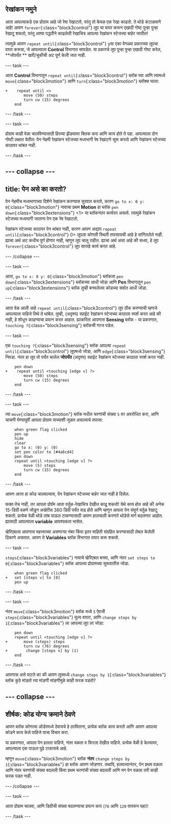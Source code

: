 ## रेखांकन नमुने

आता आपल्याकडे एक प्रोग्राम आहे जो रेषा रेखाटतो, परंतु तो केवळ एक रेखा काढतो. ते थोडे कंटाळवाणे आहे! आपण `forever`{:class="block3control"} लूप चा वापर करून एखादी गोष्ट पुन्हा पुन्हा रेखाटू शकतो, परंतु अश्या पद्धतीने काढलेली रेखाचित्र आपल्या रेखांकन स्टेजच्या बाहेर जातील!

त्यामुळे आपण `repeat until`{:class="block3control"} yया एका वेगळ्या प्रकारच्या लूपचा वापर करूया, जे आपल्याला **Control** विभागात सापडेल. या प्रकारचे लूप पुन्हा पुन्हा एखादी गोष्ट करेल, **जोपर्यंत ** खरी/चुकीची अट पूर्ण केली जात नाही.

\--- task \---

आता **Control** विभागातून `repeat until`{:class="block3control"} ब्लॉक घ्या आणि त्यामध्ये `move`{:class="block3motion"} आणि `turn`{:class="block3motion"} ब्लॉक्स घाला:

```blocks3
+    repeat until <> 
        move (50) steps
        turn cw (15) degrees
    end
```

\--- /task \---

\--- task \---

प्रोग्राम काही वेळा चालविण्यासाठी हिरव्या झेंड्यावर क्लिक करा आणि काय होते ते पहा. आपल्याला दोन गोष्टी लक्षात येतील: पेन नेहमी रेखांकन स्टेजच्या मध्यभागी रेष रेखाटणे सुरू करतो आणि रेखांकन स्टेजच्या काठावर थांबत नाही.

\--- /task \---

## \--- collapse \---

## title: पेन असे का करतो?

पेन नेहमीच मध्यभागाच्या दिशेने रेखांकन करण्यास सुरवात करतो, कारण `go to x: 0 y: 0`{:class="block3motion"} नावाचा प्रथम **Motion** हा ब्लॉक `pen down`{:class="block3extensions"} <1> या ब्लॉकनंतर कार्यरत असतो. त्यामुळे रेखांकन स्टेजच्या मध्यभागी जाताना पेन एक रेष रेखाटतो.

रेखांकन स्टेजच्या काठावर पेन थांबत नाही, कारण आपण अद्याप `repeat until`{:class="block3control"} 0> लूपला कोणती स्थिती तपासायची आहे हे सांगितलेले नाही. ह्याचा अर्थ अट कधीच पूर्ण होणार नाही, म्हणून लूप चालू राहील. ह्याचा अर्थ असा आहे की सध्या, हे लूप `forever`{:class="block3control"} लूप सारखे कार्य करत आहे.

\--- /collapse \---

\--- task \---

आता, `go to x: 0 y: 0`{:class="block3motion"} ब्लॉकला `pen down`{:class="block3extensions"} ब्लॉकच्या आधी जोडा आणि **Pen** विभागातून `pen up`{:class="block3extensions"} ब्लॉक तुम्ही बनवलेल्या कोडच्या सर्वात आधी जोडा.

\--- /task \---

आता वेळ आली आहे `repeat until`{:class="block3control"} लूप ठीक करण्याची म्हणजे आपल्याला पाहिजे तिथे ते थांबेल. तुम्ही, (अदृश्य) स्प्राईट रेखांकन स्टेजच्या काठाला स्पर्श करत आहे की नाही, हे शोधून काढण्याचा प्रयत्न करत आहात. ह्याकरिता आपणास **Sensing** ब्लॉक - या प्रकरणात, `touching ?`{:class="block3sensing"} ब्लॉकची गरज पडेल.

\--- task \---

एक `touching ?`{:class="block3sensing"} ब्लॉक आपल्या `repeat until`{:class="block3control"} लूपमध्ये जोडा, आणि `edge`{:class="block3sensing"} निवडा. नंतर हा लूप तो पर्यंत चालेल **जोपर्यंत** (अदृश्य) स्प्राईट रेखांकन स्टेजच्या काठाला स्पर्श करत नाही.

```blocks3
    pen down
+    repeat until <touching [edge v] ?> 
        move (50) steps
        turn cw (15) degrees
    end
```

\--- /task \---

\--- task \---

त्या `move`{:class="block3motion"} ब्लॉक मधील चरणांची संख्या `5` वर अवरोधित करा, आणि चाचणी घेण्यापूर्वी आपला प्रोग्राम याच्याशी जुळत असल्याचे तपासा:

```blocks3
    when green flag clicked
    pen up
    hide
    clear
    go to x: (0) y: (0)
    set pen color to [#4a6cd4]
    pen down
    repeat until <touching [edge v] ?> 
        move (5) steps
        turn cw (15) degrees
    end
```

\--- /task \---

आपण आत्ता हा कोड चालवल्यास, पेन रेखांकन स्टेजच्या बाहेर जात नाही हे दिसेल.

फक्त तेच नाही, तर आपला प्रोग्रॅम आता वर्तुळ-रेखाचित्र देखील काढू शकतो! येथे काय होत आहे की अनेक 15-डिग्री वळणे जोडून अखेरीस 360 डिग्री पर्यंत वाढ होते आणि म्हणून आपला पेन संपूर्ण वर्तुळ रेखाटू शकतो. प्रत्येक वेळी थोडे लांब पाऊल टाकण्यासाठी आपण हालचाली करणारे थोडेसे मार्ग बदलणार आहोत. ह्यासाठी आपल्याला **variable** आवश्यकता भासेल.

व्हेरिएबल्स आपणास महत्त्वाच्या असणार्‍या नंबर किंवा इतर माहिती संग्रहित करण्यासाठी लेबल केलेली ठिकाणे असतात. आपण ते **Variables** ब्लॉक विभागात तयार करू शकतो.

\--- task \---

`steps`{:class="block3variables"} नावाचे व्हेरिएबल बनवा, आणि नंतर `set steps to 0`{:class="block3variables"} ब्लॉक आपल्या प्रोग्रामच्या सुरूवातीस जोडा.

```blocks3
    when green flag clicked
+   set [steps v] to [0]
    pen up
```

\--- /task \---

\--- task \---

नंतर `move`{:class="block3motion"} ब्लॉक मध्ये `5` ऐवजी `steps`{:class="block3variables"} मूल्य वापरा, आणि `change steps by 1`{:class="block3variables"} ला आपल्या लूप ला जोडा:

```blocks3
    pen down
    repeat until <touching [edge v] ?> 
+       move (steps) steps
        turn cw (76) degrees
+        change [steps v] by (1)
    end
```

\--- /task \---

आपणास असे वाटते का की आपण लूपमध्ये `change steps by 1`{:class="block3variables"} ब्लॉक कुठे मांडतो त्या मांडणी मांडणीमुळे काही फरक पडतो?

## \--- collapse \---

## शीर्षक: कोड योग्य क्रमाने ठेवणे

आपण ब्लॉक कोणत्या ऑर्डरमध्ये ठेवायचे हे ठरविताना, प्रत्येक ब्लॉक काय करतो आणि आपण आपल्या कोडने काय केले पाहिजे याचा विचार करा.

या प्रकरणात, आपला पेन हलला पाहिजे, नंतर वळला व फिरला देखील पाहिजे. प्रत्येक वेळी हे केल्यावर, आपल्याला एक पाऊल पुढे टाकायचे आहे.

म्हणून `move`{:class="block3motion"} ब्लॉक **नंतर** `change steps by 1`{:class="block3variables"} हा ब्लॉक आपण जोडणार. तथापि, हलवल्यानंतर, पेन प्रथम वळला आणि नंतर चरणांची संख्या बदलली किंवा प्रथम चरणांची संख्या बदलली आणि मग पेन वळला तरी काही फरक पडत नाही.

\--- /collapse \---

\--- task \---

आता प्रोग्राम चालवा, आणि डिग्रीची संख्या बदलण्याचा प्रयत्न करा (`76` आणि `120` वापरून पहा)!

\--- /task \---